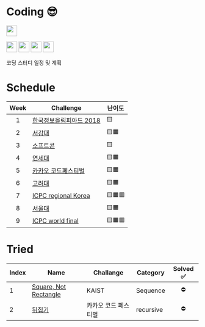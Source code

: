 # Coding 😎

<p>
<img src=https://img.shields.io/static/v1?label=Members&message=4&color=orange&style=flat height=28px>
 </p>
 <p>
<img src=https://img.shields.io/static/v1?label=&message=Bumjin&color=blue&style=flat height=28px>
<img src=https://img.shields.io/static/v1?label=&message=Minjoon&color=blue&style=flat height=28px>
<img src=https://img.shields.io/static/v1?label=&message=JungIn&color=blue&style=flat height=28px>
<img src=https://img.shields.io/static/v1?label=&message=HelloWorld&color=blue&style=flat height=28px>
 </p>
코딩 스터디 일정 및 계획

# Schedule

|Week|Challenge|난이도|
|:-:|---|---|
|1|[한국정보올림피아드 2018](https://www.acmicpc.net/category/427)|🟨
|2|[서강대](https://www.acmicpc.net/category/83)|🟨🟧
|3|[소프트콘](https://www.acmicpc.net/category/413)|🟨
|4|[연세대](https://www.acmicpc.net/category/334)|🟨🟧
|5|[카카오 코드페스티벌](https://www.acmicpc.net/category/428)|🟨🟧
|6|[고려대](https://www.acmicpc.net/category/341)|🟨🟧
|7|[ICPC regional Korea](https://www.acmicpc.net/category/211)|🟨🟧🟥
|8|[서울대](https://www.acmicpc.net/category/354)|🟨🟧
|9|[ICPC world final](https://www.acmicpc.net/category/4)|🟨🟧🟥

# Tried

|Index|Name|Challange|Category|Solved ✅|
|---|---|---|---|:-:|
|1|[Square, Not Rectangle](https://github.com/fxnnxc/coding/tree/main/KAIST/square_not_rectangle)|KAIST|Sequence|⛔|
|2|[뒤집기](https://github.com/fxnnxc/coding/tree/main/%EC%B9%B4%EC%B9%B4%EC%98%A4_%EC%BD%94%EB%93%9C%ED%8E%98%EC%8A%A4%ED%8B%B0%EB%B2%8C/%EB%92%A4%EC%A7%91%EA%B8%B0)|카카오 코드 페스티벌|recursive|⛔|

